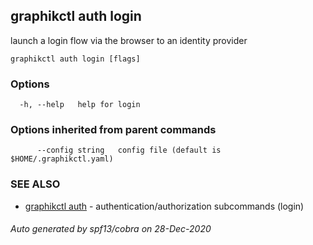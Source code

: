## graphikctl auth login

launch a login flow via the browser to an identity provider

```
graphikctl auth login [flags]
```

### Options

```
  -h, --help   help for login
```

### Options inherited from parent commands

```
      --config string   config file (default is $HOME/.graphikctl.yaml)
```

### SEE ALSO

* [graphikctl auth](graphikctl_auth.md)	 - authentication/authorization subcommands (login)

###### Auto generated by spf13/cobra on 28-Dec-2020
